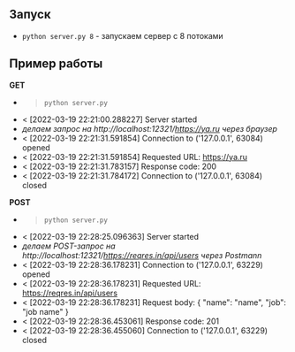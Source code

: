 ## Запуск

- `python server.py 8` - запускаем сервер с 8 потоками

## Пример работы

**GET**
- > `python server.py`
- < [2022-03-19 22:21:00.288227] Server started
- _делаем запрос на http://localhost:12321/https://ya.ru через браузер_
- < [2022-03-19 22:21:31.591854] Connection to ('127.0.0.1', 63084) opened
- < [2022-03-19 22:21:31.591854] Requested URL: https://ya.ru
- < [2022-03-19 22:21:31.783157] Response code: 200
- < [2022-03-19 22:21:31.784172] Connection to ('127.0.0.1', 63084) closed

**POST**
- > `python server.py`
- < [2022-03-19 22:28:25.096363] Server started
- _делаем POST-запрос на http://localhost:12321/https://reqres.in/api/users через Postmann_
- < [2022-03-19 22:28:36.178231] Connection to ('127.0.0.1', 63229) opened
- < [2022-03-19 22:28:36.178231] Requested URL: https://reqres.in/api/users
- < [2022-03-19 22:28:36.178231] Request body:
{
    "name": "name",
    "job": "job name"
}
- < [2022-03-19 22:28:36.453061] Response code: 201
- < [2022-03-19 22:28:36.455060] Connection to ('127.0.0.1', 63229) closed

